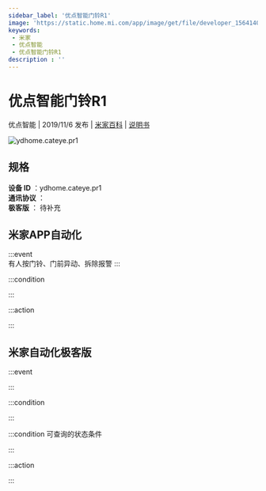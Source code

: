 ```yaml
---
sidebar_label: '优点智能门铃R1'
image: 'https://static.home.mi.com/app/image/get/file/developer_1564140533mwwrtyy1.png'
keywords: 
 - 米家
 - 优点智能
 - 优点智能门铃R1
description : ''
---
```

# 优点智能门铃R1

优点智能 | 2019/11/6 发布 | [米家百科](https://home.mi.com/webapp/content/baike/product/index.html?model=ydhome.cateye.pr1) | [说明书](https://home.mi.com/views/introduction.html?model=ydhome.cateye.pr1&region=cn)

![ydhome.cateye.pr1](https://static.home.mi.com/app/image/get/file/developer_1564140533mwwrtyy1.png)

## 规格  
> 
**设备 ID** ：ydhome.cateye.pr1  
**通讯协议** ：  
**极客版**  ： 待补充 


## 米家APP自动化  

:::event  
有人按门铃、门前异动、拆除报警
:::

:::condition  

:::

:::action   

:::

## 米家自动化极客版  

:::event  

:::

:::condition  

:::

:::condition 可查询的状态条件  

:::

:::action  

:::

        
